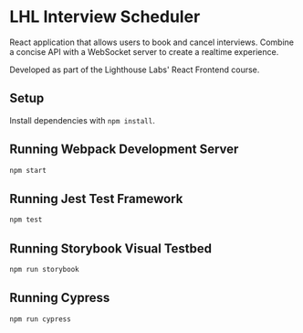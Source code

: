 # LHL Interview Scheduler

React application that allows users to book and cancel interviews. Combine a concise API with a WebSocket server to create a realtime experience.

Developed as part of the Lighthouse Labs' React Frontend course.

## Setup

Install dependencies with `npm install`.

## Running Webpack Development Server

```sh
npm start
```

## Running Jest Test Framework

```sh
npm test
```

## Running Storybook Visual Testbed

```sh
npm run storybook
```

## Running Cypress

```sh
npm run cypress
```
